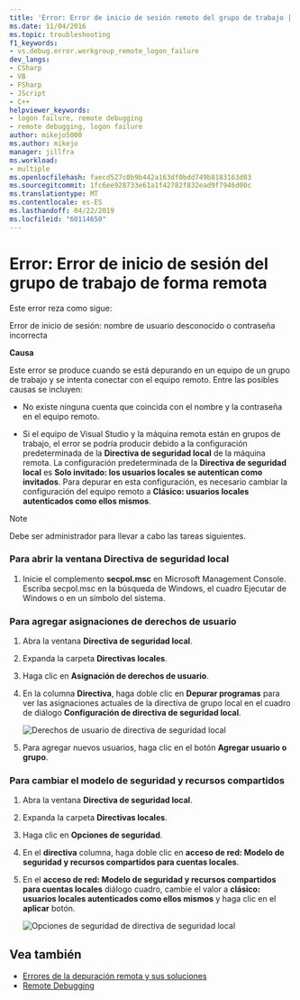 ```yaml
---
title: 'Error: Error de inicio de sesión remoto del grupo de trabajo | Documentos de Microsoft'
ms.date: 11/04/2016
ms.topic: troubleshooting
f1_keywords:
- vs.debug.error.workgroup_remote_logon_failure
dev_langs:
- CSharp
- VB
- FSharp
- JScript
- C++
helpviewer_keywords:
- logon failure, remote debugging
- remote debugging, logon failure
author: mikejo5000
ms.author: mikejo
manager: jillfra
ms.workload:
- multiple
ms.openlocfilehash: faecd527c0b9b442a163df0bdd749b8183163d03
ms.sourcegitcommit: 1fc6ee928733e61a1f42782f832ead9f7946d00c
ms.translationtype: MT
ms.contentlocale: es-ES
ms.lasthandoff: 04/22/2019
ms.locfileid: "60114650"
---
```

# <a name="error-workgroup-remote-logon-failure"></a>Error: Error de inicio de sesión del grupo de trabajo de forma remota
Este error reza como sigue:

 Error de inicio de sesión: nombre de usuario desconocido o contraseña incorrecta

 **Causa**

 Este error se produce cuando se está depurando en un equipo de un grupo de trabajo y se intenta conectar con el equipo remoto. Entre las posibles causas se incluyen:

- No existe ninguna cuenta que coincida con el nombre y la contraseña en el equipo remoto.

- Si el equipo de Visual Studio y la máquina remota están en grupos de trabajo, el error se podría producir debido a la configuración predeterminada de la **Directiva de seguridad local** de la máquina remota. La configuración predeterminada de la **Directiva de seguridad local** es **Solo invitado: los usuarios locales se autentican como invitados**. Para depurar en esta configuración, es necesario cambiar la configuración del equipo remoto a **Clásico: usuarios locales autenticados como ellos mismos**.

> [!NOTE]
>  Debe ser administrador para llevar a cabo las tareas siguientes.

### <a name="to-open-the-local-security-policy-window"></a>Para abrir la ventana Directiva de seguridad local

1. Inicie el complemento **secpol.msc** en Microsoft Management Console. Escriba secpol.msc en la búsqueda de Windows, el cuadro Ejecutar de Windows o en un símbolo del sistema.

### <a name="to-add-user-rights-assignments"></a>Para agregar asignaciones de derechos de usuario

1. Abra la ventana **Directiva de seguridad local**.

2. Expanda la carpeta **Directivas locales**.

3. Haga clic en **Asignación de derechos de usuario**.

4. En la columna **Directiva**, haga doble clic en **Depurar programas** para ver las asignaciones actuales de la directiva de grupo local en el cuadro de diálogo **Configuración de directiva de seguridad local**.

     ![Derechos de usuario de directiva de seguridad local](../debugger/media/dbg_err_localsecuritypolicy_userrightsdebugprograms.png "DBG_ERR_LocalSecurityPolicy_UserRightsDebugPrograms")

5. Para agregar nuevos usuarios, haga clic en el botón **Agregar usuario o grupo**.

### <a name="to-change-the-sharing-and-security-model"></a>Para cambiar el modelo de seguridad y recursos compartidos

1. Abra la ventana **Directiva de seguridad local**.

2. Expanda la carpeta **Directivas locales**.

3. Haga clic en **Opciones de seguridad**.

4. En el **directiva** columna, haga doble clic en **acceso de red: Modelo de seguridad y recursos compartidos para cuentas locales**.

5. En el **acceso de red: Modelo de seguridad y recursos compartidos para cuentas locales** diálogo cuadro, cambie el valor a **clásico: usuarios locales autenticados como ellos mismos** y haga clic en el **aplicar** botón.

     ![Opciones de seguridad de directiva de seguridad local](../debugger/media/dbg_err_localsecuritypolicy_securityoptions_networkaccess.png "DBG_ERR_LocalSecurityPolicy_SecurityOptions_NetworkAccess")

## <a name="see-also"></a>Vea también
- [Errores de la depuración remota y sus soluciones](../debugger/remote-debugging-errors-and-troubleshooting.md)
- [Remote Debugging](../debugger/remote-debugging.md)
